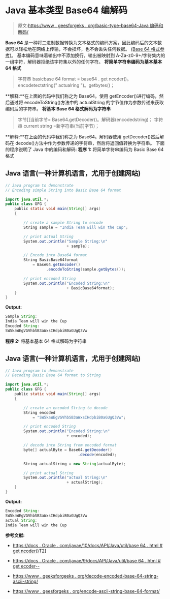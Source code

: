 # Java 基本类型 Base64 编解码

> 原文:[https://www . geesforgeks . org/basic-type-base64-Java 编码和解码/](https://www.geeksforgeeks.org/basic-type-base64-encoding-and-decoding-in-java/)

**Base 64** 是一种将二进制数据转换为文本格式的编码方案，因此编码后的文本数据可以轻松地在网络上传输，不会损坏，也不会丢失任何数据。 [(Base 64 格式参考)](https://www.geeksforgeeks.org/encode-ascii-string-base-64-format/)。
基本编码意味着输出中不添加换行，输出被映射到 A-Za-z0-9+/字符集内的一组字符，解码器拒绝该字符集以外的任何字符。
**将简单字符串编码为基本基本 64 格式**

> 字符串 basicbase 64 format = base64 . get ncoder()。encodetectstring(" actualring ")。getbytes()；

**解释:**在上面的代码中我们称之为 Base64。使用 getEncoder()进行编码，然后通过将 encodeToString()方法中的 actualString 的字节值作为参数传递来获取编码后的字符串。
**将基本 Base 64 格式解码为字符串**

> 字节[]当前字节= Base64.getDecoder()。解码器(encodedstring)；
> 字符串 current string =新字符串(当前字节)；

**解释:**在上面的代码中我们称之为 Base64。解码器使用 getDecoder()然后解码在 decode()方法中作为参数传递的字符串，然后将返回值转换为字符串。
下面的程序说明了 Java 中的编码和解码:
**程序 1:** 将简单字符串编码为 Basic Base 64 格式

## Java 语言(一种计算机语言，尤用于创建网站)

```java
// Java program to demonstrate
// Encoding simple String into Basic Base 64 format

import java.util.*;
public class GFG {
    public static void main(String[] args)
    {

        // create a sample String to encode
        String sample = "India Team will win the Cup";

        // print actual String
        System.out.println("Sample String:\n"
                           + sample);

        // Encode into Base64 format
        String BasicBase64format
            = Base64.getEncoder()
                  .encodeToString(sample.getBytes());

        // print encoded String
        System.out.println("Encoded String:\n"
                           + BasicBase64format);
    }
}
```

**Output:** 

```java
Sample String:
India Team will win the Cup
Encoded String:
SW5kaWEgVGVhbSB3aWxsIHdpbiB0aGUgQ3Vw
```

**程序 2:** 将基本基本 64 格式解码为字符串

## Java 语言(一种计算机语言，尤用于创建网站)

```java
// Java program to demonstrate
// Decoding Basic Base 64 format to String

import java.util.*;
public class GFG {
    public static void main(String[] args)
    {

        // create an encoded String to decode
        String encoded
            = "SW5kaWEgVGVhbSB3aWxsIHdpbiB0aGUgQ3Vw";

        // print encoded String
        System.out.println("Encoded String:\n"
                           + encoded);

        // decode into String from encoded format
        byte[] actualByte = Base64.getDecoder()
                                .decode(encoded);

        String actualString = new String(actualByte);

        // print actual String
        System.out.println("actual String:\n"
                           + actualString);
    }
}
```

**Output:** 

```java
Encoded String:
SW5kaWEgVGVhbSB3aWxsIHdpbiB0aGUgQ3Vw
actual String:
India Team will win the Cup
```

**参考文献:**

*   [https://docs . Oracle . com/javae/10/docs/API/Java/util/base 64 . html # get ncoder()](https://docs.oracle.com/javase/10/docs/api/java/util/Base64.html#getEncoder())T2]
*   [https://docs . Oracle . com/javae/9/docs/API/Java/util/base 64 . html # get ecoder--](https://docs.oracle.com/javase/9/docs/api/java/util/Base64.html#getDecoder--)

*   [https://www . geeksforgeeks . org/decode-encoded-base-64-string-ascii-string/](https://www.geeksforgeeks.org/decode-encoded-base-64-string-ascii-string/)

*   [https://www . geesforgeks . org/encode-ascii-string-base-64-format/](https://www.geeksforgeeks.org/encode-ascii-string-base-64-format/)